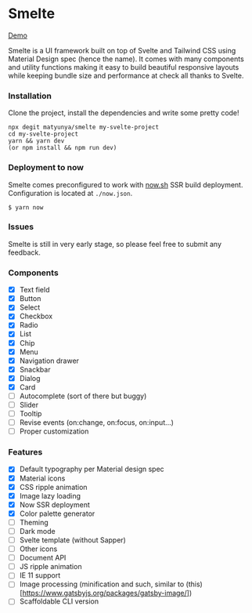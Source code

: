 # Smelte
[Demo](https://smelte.matyunya.now.sh)

Smelte is a UI framework built on top of Svelte and Tailwind CSS using Material Design spec (hence the name).
It comes with many components and utility functions making it easy to build beautiful responsive layouts while keeping
bundle size and performance at check all thanks to Svelte.

### Installation
Clone the project, install the dependencies and write some pretty code!
```
npx degit matyunya/smelte my-svelte-project
cd my-svelte-project
yarn && yarn dev
(or npm install && npm run dev)
```


### Deployment to now
Smelte comes preconfigured to work with [now.sh](https://now.sh) SSR build deployment.
Configuration is located at `./now.json`.
```
$ yarn now
```

### Issues

Smelte is still in very early stage, so please feel free to submit any feedback.

### Components
- [x] Text field
- [x] Button
- [x] Select
- [x] Checkbox
- [x] Radio
- [x] List
- [x] Chip
- [x] Menu
- [x] Navigation drawer
- [x] Snackbar
- [x] Dialog
- [x] Card
- [ ] Autocomplete (sort of there but buggy)
- [ ] Slider
- [ ] Tooltip
- [ ] Revise events (on:change, on:focus, on:input...)
- [ ] Proper customization

### Features
- [x] Default typography per Material design spec
- [x] Material icons
- [x] CSS ripple animation
- [x] Image lazy loading
- [x] Now SSR deployment
- [x] Color palette generator
- [ ] Theming
- [ ] Dark mode
- [ ] Svelte template (without Sapper)
- [ ] Other icons
- [ ] Document API
- [ ] JS ripple animation
- [ ] IE 11 support
- [ ] Image processing (minification and such, similar to (this)[https://www.gatsbyjs.org/packages/gatsby-image/])
- [ ] Scaffoldable CLI version
